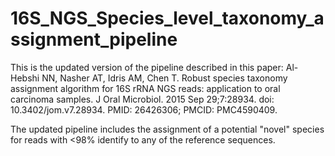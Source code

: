 # 16S_NGS_Species_level_taxonomy_assignment_pipeline
This is the updated version of the pipeline described in this paper:
Al-Hebshi NN, Nasher AT, Idris AM, Chen T. Robust species taxonomy assignment algorithm for 16S rRNA NGS reads: 
application to oral carcinoma samples. J Oral Microbiol. 2015 Sep 29;7:28934. doi: 10.3402/jom.v7.28934. 
PMID: 26426306; PMCID: PMC4590409.

The updated pipeline includes the assignment of a potential "novel" species for reads with <98% identify to any of the reference sequences.
